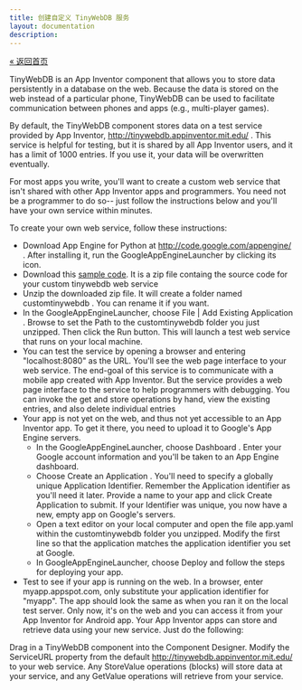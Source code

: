 ```yaml
---
title: 创建自定义 TinyWebDB 服务
layout: documentation
description: 
---
```


[&laquo; 返回首页](index.html)

TinyWebDB is an App Inventor component that allows you to store data persistently in a database on the web. Because the data is stored on the web instead of a particular phone, TinyWebDB can be used to facilitate communication between phones and apps (e.g., multi-player games).

By default, the TinyWebDB component stores data on a test service provided by App Inventor, http://tinywebdb.appinventor.mit.edu/ . This service is helpful for testing, but it is shared by all App Inventor users, and it has a limit of 1000 entries. If you use it, your data will be overwritten eventually.

For most apps you write, you'll want to create a custom web service that isn't shared with other App Inventor apps and programmers. You need not be a programmer to do so-- just follow the instructions below and you'll have your own service within minutes.

To create your own web service, follow these instructions:

* Download App Engine for Python at http://code.google.com/appengine/ . After installing it, run the GoogleAppEngineLauncher by clicking its icon.
* Download this [sample code](images/customtinywebdb.zip). It is a zip file containg the source code for your custom tinywebdb web service
* Unzip the downloaded zip file. It will create a folder named customtinywebdb . You can rename it if you want.
* In the GoogleAppEngineLauncher, choose File | Add Existing Application . Browse to set the Path to the customtinywebdb folder you just unzipped. Then click the Run button. This will launch a test web service that runs on your local machine.
* You can test the service by opening a browser and entering "localhost:8080" as the URL. You'll see the web page interface to your web service. The end-goal of this service is to communicate with a mobile app created with App Inventor. But the service provides a web page interface to the service to help programmers with debugging. You can invoke the get and store operations by hand, view the existing entries, and also delete individual entries
* Your app is not yet on the web, and thus not yet accessible to an App Inventor app. To get it there, you need to upload it to Google's App Engine servers.
  * In the GoogleAppEngineLauncher, choose Dashboard . Enter your Google account information and you'll be taken to an App Engine dashboard.
  * Choose Create an Application . You'll need to specify a globally unique Application Identifier. Remember the Application identifier as you'll need it later. Provide a name to your app and click Create Application to submit. If your Identifier was unique, you now have a new, empty app on Google's servers.
  * Open a text editor on your local computer and open the file app.yaml within the customtinywebdb folder you unzipped. Modify the first line so that the application matches the application identifier you set at Google.
  * In GoogleAppEngineLauncher, choose Deploy and follow the steps for deploying your app.
* Test to see if your app is running on the web. In a browser, enter myapp.appspot.com, only substitute your application identifier for "myapp". The app should look the same as when you ran it on the local test server. Only now, it's on the web and you can access it from your App Inventor for Android app.
Your App Inventor apps can store and retrieve data using your new service. Just do the following:

Drag in a TinyWebDB component into the Component Designer.
Modify the ServiceURL property from the default http://tinywebdb.appinventor.mit.edu/ to your web service.
Any StoreValue operations (blocks) will store data at your service, and any GetValue operations will retrieve from your service.

